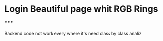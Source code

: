 # Login Beautiful page whit RGB Rings ...
Backend code not work every where it's need class by class analiz
